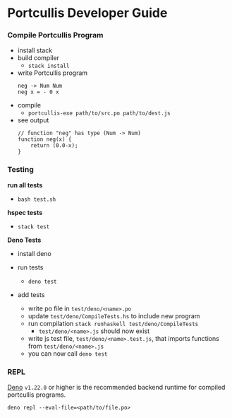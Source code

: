 # Portcullis Developer Guide

### Compile Portcullis Program
- install stack
- build compiler
    - `stack install`
- write Portcullis program
    ```
    neg -> Num Num
    neg x = - 0 x
    ```
- compile
    - `portcullis-exe path/to/src.po path/to/dest.js`
- see output
    ```
    // function "neg" has type (Num -> Num)
    function neg(x) {
        return (0.0-x);
    }
    ```

### Testing

**run all tests**
- `bash test.sh`

**hspec tests**
- `stack test`

**Deno Tests**
- install deno
- run tests
    - `deno test`

- add tests
    - write po file in `test/deno/<name>.po`
    - update `test/deno/CompileTests.hs` to include new program
    - run compilation `stack runhaskell test/deno/CompileTests`
        - `test/deno/<name>.js` should now exist
    - write js test file, `test/deno/<name>.test.js`, that imports functions from `test/deno/<name>.js`
    - you can now call `deno test`

### REPL
[Deno](https://deno.land/manual@v1.22.0) `v1.22.0` or higher is the recommended backend runtime for compiled portcullis programs.

    deno repl --eval-file=<path/to/file.po>
